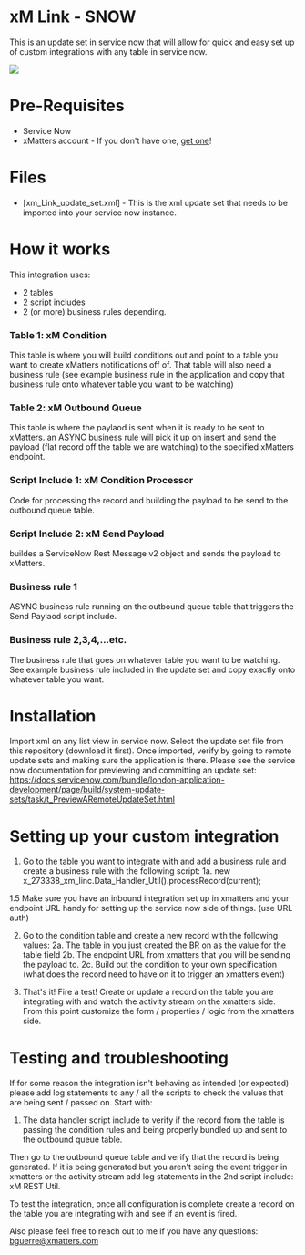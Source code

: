 # xM Link - SNOW
This is an update set in service now that will allow for quick and easy set up of custom integrations with any table in service now.

<kbd>
  <img src="https://github.com/xmatters/xMatters-Labs/raw/master/media/disclaimer.png">
</kbd>

# Pre-Requisites
* Service Now
* xMatters account - If you don't have one, [get one](https://www.xmatters.com)!

# Files
* [xm_Link_update_set.xml] - This is the xml update set that needs to be imported into your service now instance.

# How it works
This integration uses:
 - 2 tables
 - 2 script includes
 - 2 (or more) business rules depending. 

### Table 1: xM Condition 
This table is where you will build conditions out and point to a table you want to create xMatters notifications off of. That table will also need a business rule (see example business rule in the application and copy that business rule onto whatever table you want to be watching)
### Table 2: xM Outbound Queue 
This table is where the paylaod is sent when it is ready to be sent to xMatters. an ASYNC business rule will pick it up on insert and send the payload (flat record off the table we are watching) to the specified xMatters endpoint.

### Script Include 1: xM Condition Processor
Code for processing the record and building the payload to be send to the outbound queue table.
### Script Include 2: xM Send Payload
buildes a ServiceNow Rest Message v2 object and sends the payload to xMatters.

### Business rule 1
ASYNC business rule running on the outbound queue table that triggers the Send Paylaod script include.
### Business rule 2,3,4,...etc. 
The business rule that goes on whatever table you want to be watching. See example business rule included in the update set and copy exactly onto whatever table you want.

# Installation
Import xml on any list view in service now. Select the update set file from this repository (download it first).
Once imported, verify by going to remote update sets and making sure the application is there. Please see the service now documentation for previewing and committing an update set: https://docs.servicenow.com/bundle/london-application-development/page/build/system-update-sets/task/t_PreviewARemoteUpdateSet.html 

# Setting up your custom integration
1. Go to the table you want to integrate with and add a business rule and create a business rule with the following script:
   1a. new x_273338_xm_linc.Data_Handler_Util().processRecord(current);
   
1.5 Make sure you have an inbound integration set up in xmatters and your endpoint URL handy for setting up the service now side of things. (use URL auth)

2. Go to the condition table and create a new record with the following values:
   2a. The table in you just created the BR on as the value for the table field
   2b. The endpoint URL from xmatters that you will be sending the payload to.
   2c. Build out the condition to your own specification (what does the record need to have on it to trigger an xmatters event)
   
3. That's it! Fire a test! Create or update a record on the table you are integrating with and watch the activity stream on the xmatters side. From this point customize the form / properties / logic from the xmatters side.

# Testing and troubleshooting
If for some reason the integration isn't behaving as intended (or expected) please add log statements to any / all the scripts to check the values that are being sent / passed on. Start with:

1. The data handler script include to verify if the record from the table is passing the condition rules and being properly bundled up and sent to the outbound queue table.

Then go to the outbound queue table and verify that the record is being generated. If it is being generated but you aren't seing the event trigger in xmatters or the activity stream add log statements in the 2nd script include: xM REST Util.

To test the integration, once all configuration is complete create a record on the table you are integrating with and see if an event is fired.

Also please feel free to reach out to me if you have any questions: bguerre@xmatters.com
